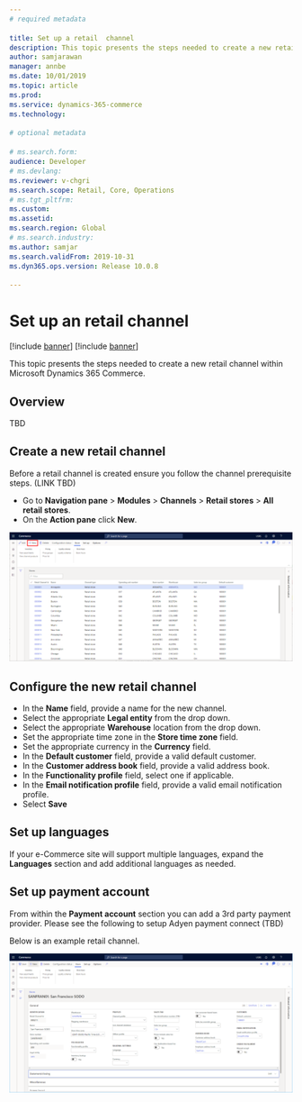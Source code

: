 ```yaml
---
# required metadata

title: Set up a retail  channel
description: This topic presents the steps needed to create a new retail channel within Microsoft Dynamics 365 Commerce.
author: samjarawan
manager: annbe
ms.date: 10/01/2019
ms.topic: article
ms.prod: 
ms.service: dynamics-365-commerce
ms.technology: 

# optional metadata

# ms.search.form: 
audience: Developer
# ms.devlang: 
ms.reviewer: v-chgri
ms.search.scope: Retail, Core, Operations
# ms.tgt_pltfrm: 
ms.custom: 
ms.assetid: 
ms.search.region: Global
# ms.search.industry: 
ms.author: samjar
ms.search.validFrom: 2019-10-31
ms.dyn365.ops.version: Release 10.0.8

---
```

# Set up an retail channel

[!include [banner](../includes/preview-banner.md)]
[!include [banner](../includes/banner.md)]

This topic presents the steps needed to create a new retail channel within Microsoft Dynamics 365 Commerce.

## Overview
TBD

## Create a new retail channel
Before a retail channel is created ensure you follow the channel prerequisite steps. (LINK TBD)

* Go to **Navigation pane** > **Modules** > **Channels** > **Retail stores** > **All retail stores**.
* On the **Action pane** click **New**.

![New retail channel](media/channel-setup-retail-1.png)

## Configure the new retail channel
* In the **Name** field, provide a name for the new channel.
* Select the appropriate **Legal entity** from the drop down.
* Select the appropriate **Warehouse** location from the drop down.
* Set the appropriate time zone in the **Store time zone** field.
* Set the appropriate currency in the **Currency** field.
* In the **Default customer** field, provide a valid default customer.
* In the **Customer address book** field, provide a valid address book.
* In the **Functionality profile** field, select one if applicable.
* In the **Email notification profile** field, provide a valid email notification profile.
* Select **Save**

## Set up languages
If your e-Commerce site will support multiple languages, expand the **Languages** section and add additional languages as needed.

## Set up payment account
From within the **Payment account** section you can add a 3rd party payment provider.  Please see the following to setup Adyen payment connect (TBD)

Below is an example retail channel.

![Example retail channel](media/channel-setup-retail-2.png)




